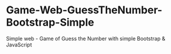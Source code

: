 # Game-Web-GuessTheNumber-Bootstrap-Simple
Simple web - Game of Guess the Number with simple Bootstrap &amp; JavaScript
